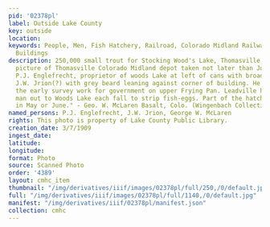 ```yaml
---
pid: '02378pl'
label: Outside Lake County
key: outside
location: 
keywords: People, Men, Fish Hatchery, Railroad, Colorado Midland Railway Company,
  Buildings
description: 250,000 small trout for Stocking Wood's Lake, Thomasville, Colo.; "This
  picture of Thomasville Colorado Midland depot taken not later than June of 1908.
  P.J. Englefrecht, proprietor of woods Lake at left of cans with broad-brimmed hat.
  J.W. Jrion(?) with grey beard leaning against corner of building. He did all of
  the early survey work for government on upper Frying Pan. Leadville hatchery sent
  man out to Woods Lake each fall to strip fish-eggs. Part of the hatch was returned
  in May or June." - Geo. W. McLaren Basalt, Colo. (Wingenbach Collection)
named_persons: P.J. Englefrecht, J.W. Jrion, George W. McLaren
rights: This photo is property of Lake County Public Library.
creation_date: 3/7/1909
ingest_date: 
latitude: 
longitude: 
format: Photo
source: Scanned Photo
order: '4389'
layout: cmhc_item
thumbnail: "/img/derivatives/iiif/images/02378pl/full/250,/0/default.jpg"
full: "/img/derivatives/iiif/images/02378pl/full/1140,/0/default.jpg"
manifest: "/img/derivatives/iiif/02378pl/manifest.json"
collection: cmhc
---
```

